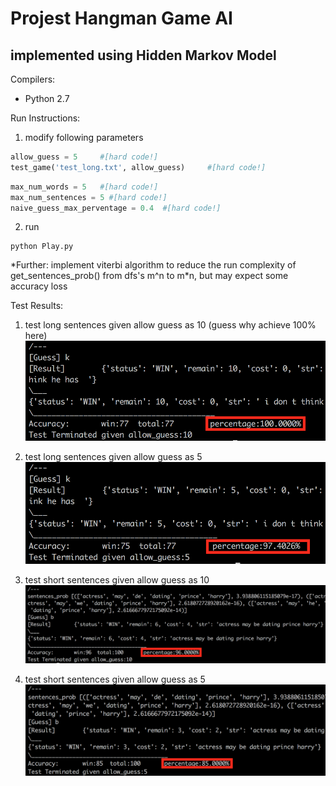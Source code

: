 # Projest Hangman Game AI
## implemented using Hidden Markov Model

Compilers:
- Python 2.7

Run Instructions:

1. modify following parameters

  ```python
  allow_guess = 5     #[hard code!]
  test_game('test_long.txt', allow_guess)     #[hard code!]
  ```
  ```python
  max_num_words = 5   #[hard code!]
  max_num_sentences = 5 #[hard code!]    
  naive_guess_max_perventage = 0.4  #[hard code!]
  ```
2. run
  ```shell
  python Play.py
  ```


\*Further: implement viterbi algorithm to reduce the run complexity of get_sentences_prob() from dfs's m^n to m\*n, but may expect some accuracy loss

Test Results:

1. test long sentences given allow guess as 10 (guess why achieve 100% here)
![test_long_allow_guess_10](./test_long_allow_guess_10.png)

2. test long sentences given allow guess as 5
![test_long_allow_guess_5](./test_long_allow_guess_5.png)

3. test short sentences given allow guess as 10
![test_short_allow_guess_10](./test_short_allow_guess_10.png)

3. test short sentences given allow guess as 5
![test_short_allow_guess_5](./test_short_allow_guess_5.png)
